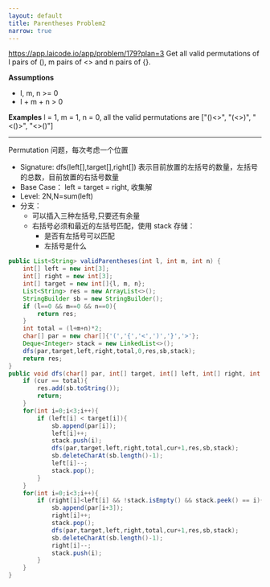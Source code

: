 ```yaml
---
layout: default
title: Parentheses Problem2
narrow: true
---
```


https://app.laicode.io/app/problem/179?plan=3
Get all valid permutations of l pairs of (), m pairs of <> and n pairs of {}.

**Assumptions**

- l, m, n >= 0
- l + m + n > 0

**Examples**
l = 1, m = 1, n = 0, all the valid permutations are ["()<>", "(<>)", "<()>", "<>()"]

---

Permutation 问题，每次考虑一个位置

- Signature: dfs(left[],target[],right[]) 表示目前放置的左括号的数量，左括号的总数，目前放置的右括号数量
- Base Case： left = target = right, 收集解
- Level: 2N,N=sum(left)
- 分支：
  - 可以插入三种左括号,只要还有余量
  - 右括号必须和最近的左括号匹配，使用 stack 存储：
    - 是否有左括号可以匹配
    - 左括号是什么

```java
public List<String> validParentheses(int l, int m, int n) {
    int[] left = new int[3];
    int[] right = new int[3];
    int[] target = new int[]{l, m, n};
    List<String> res = new ArrayList<>();
    StringBuilder sb = new StringBuilder();
    if (l==0 && m==0 && n==0){
        return res;
    }
    int total = (l+m+n)*2;
    char[] par = new char[]{'(','{','<',')','}','>'};
    Deque<Integer> stack = new LinkedList<>();
    dfs(par,target,left,right,total,0,res,sb,stack);
    return res;
}
public void dfs(char[] par, int[] target, int[] left, int[] right, int total, int cur, List<String> res, StringBuilder sb,Deque<Integer> stack){
    if (cur == total){
        res.add(sb.toString());
        return;
    }
    for(int i=0;i<3;i++){
        if (left[i] < target[i]){
            sb.append(par[i]);
            left[i]++;
            stack.push(i);
            dfs(par,target,left,right,total,cur+1,res,sb,stack);
            sb.deleteCharAt(sb.length()-1);
            left[i]--;
            stack.pop();
        }
    }
    for(int i=0;i<3;i++){
        if (right[i]<left[i] && !stack.isEmpty() && stack.peek() == i){
            sb.append(par[i+3]);
            right[i]++;
            stack.pop();
            dfs(par,target,left,right,total,cur+1,res,sb,stack);
            sb.deleteCharAt(sb.length()-1);
            right[i]--;
            stack.push(i);
        }
    }
}
```
